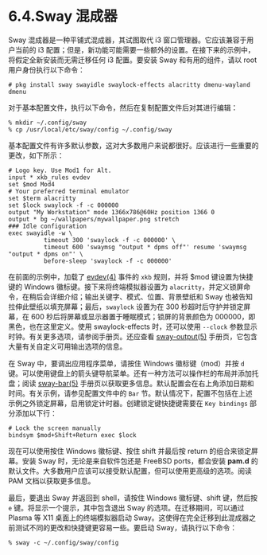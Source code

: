 # 6.4.Sway 混成器

Sway 混成器是一种平铺式混成器，其试图取代 i3 窗口管理器。它应该兼容于用户当前的 i3 配置；但是，新功能可能需要一些额外的设置。在接下来的示例中，将假定全新安装而无需迁移任何 i3 配置。要安装 Sway 和有用的组件，请以 root 用户身份执行以下命令：

```shell
# pkg install sway swayidle swaylock-effects alacritty dmenu-wayland dmenu
```

对于基本配置文件，执行以下命令，然后在复制配置文件后对其进行编辑：

```shell
% mkdir ~/.config/sway
% cp /usr/local/etc/sway/config ~/.config/sway
```

基本配置文件有许多默认参数，这对大多数用户来说都很好。应该进行一些重要的更改，如下所示：

```shell
# Logo key. Use Mod1 for Alt.
input * xkb_rules evdev
set $mod Mod4
# Your preferred terminal emulator
set $term alacritty
set $lock swaylock -f -c 000000
output "My Workstation" mode 1366x786@60Hz position 1366 0
output * bg ~/wallpapers/mywallpaper.png stretch
### Idle configuration
exec swayidle -w \
          timeout 300 'swaylock -f -c 000000' \
          timeout 600 'swaymsg "output * dpms off"' resume 'swaymsg "output * dpms on"' \
          before-sleep 'swaylock -f -c 000000'
```

在前面的示例中，加载了 [evdev(4)](https://www.freebsd.org/cgi/man.cgi?query=evdev&sektion=4&format=html) 事件的 `xkb` 规则，并将 $mod 键设置为快捷键的 Windows 徽标键。接下来将终端模拟器设置为 `alacritty`，并定义锁屏命令，在稍后会详细介绍；输出关键字、模式、位置、背景壁纸和 Sway 也被告知拉伸此壁纸以填充屏幕；最后，`swaylock` 设置为在 300 秒超时后守护并锁定屏幕，在 600 秒后将屏幕或显示器置于睡眠模式；锁屏的背景颜色为 000000，即黑色，也在这里定义。使用 swaylock-effects 时，还可以使用 `--clock` 参数显示时钟。有关更多选项，请参阅手册页。还应查看 [sway-output(5)](https://www.freebsd.org/cgi/man.cgi?query=sway-output&sektion=5&format=html) 手册页，它包含大量有关自定义可用输出选项的信息。

在 Sway 中，要调出应用程序菜单，请按住 Windows 徽标键（mod）并按 `d` 键。可以使用键盘上的箭头键导航菜单。还有一种方法可以操作栏的布局并添加托盘；阅读 [sway-bar(5)](https://www.freebsd.org/cgi/man.cgi?query=sway-bar&sektion=5&format=html) 手册页以获取更多信息。默认配置会在右上角添加日期和时间。有关示例，请参见配置文件中的 `Bar` 节。默认情况下，配置不包括在上述示例之外锁定屏幕，启用锁定计时器。创建锁定键快捷键需要在 `Key bindings` 部分添加以下行：

```shell
# Lock the screen manually
bindsym $mod+Shift+Return exec $lock
```

现在可以使用按住 Windows 徽标键、按住 shift 并最后按 return 的组合来锁定屏幕。安装 Sway 时，无论是来自软件包还是 FreeBSD ports，都会安装 **pam.d** 的默认文件。大多数用户应该可以接受默认配置，但可以使用更高级的选项。阅读 PAM 文档以获取更多信息。

最后，要退出 Sway 并返回到 shell，请按住 Windows 徽标键、shift 键，然后按 `e` 键。将显示一个提示，其中包含退出 Sway 的选项。在迁移期间，可以通过 Plasma 等 X11 桌面上的终端模拟器启动 Sway。这使得在完全迁移到此混成器之前测试不同的更改和快捷键更容易一些。要启动 Sway，请执行以下命令：

```shell
% sway -c ~/.config/sway/config
```

